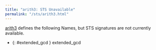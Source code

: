 ```yaml
---
title: "arith3: STS Unavailable"
permalink: "/sts/arith3.html"
---
```






[arith3](/cd/arith3)
defines the following Names, but STS signatures are not currently available.


 *  {: #extended_gcd } extended_gcd